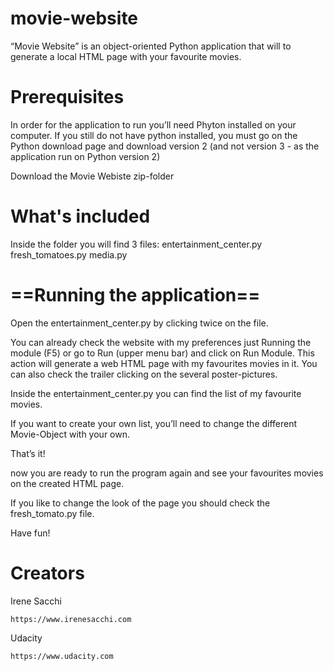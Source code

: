 # movie-website

“Movie Website” is an object-oriented Python application that will to generate a local HTML page with your favourite movies. 

# Prerequisites

In order for the application to run you’ll need Phyton installed on your computer. If you still do not have python installed, you must go on the Python download page and download version 2 (and not version 3 - as the application run on Python version 2)

Download the Movie Webiste zip-folder

# What's included

Inside the folder you will find 3 files:
entertainment_center.py
fresh_tomatoes.py
media.py

# ==Running the application==

Open the entertainment_center.py by clicking twice on the file. 

You can already check the website with my preferences just Running the module (F5) or go to Run (upper menu bar) and click on Run Module. This action will generate a web HTML page with my favourites movies in it. You can also check the trailer clicking on the several poster-pictures. 

Inside the entertainment_center.py you can find the list of my favourite movies. 

If you want to create your own list, you’ll need to change the different Movie-Object with your own.

That’s it!

now you are ready to run the program again and see your favourites movies on the created HTML page. 

If you like to change the look of the page you should check the fresh_tomato.py file.

Have fun!

# Creators

Irene Sacchi

    https://www.irenesacchi.com

Udacity

    https://www.udacity.com
